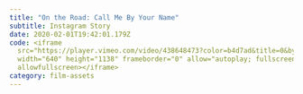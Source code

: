 ```yaml
---
title: "On the Road: Call Me By Your Name"
subtitle: Instagram Story
date: 2020-02-01T19:42:01.179Z
code: <iframe
  src="https://player.vimeo.com/video/438648473?color=b4d7ad&title=0&byline=0&portrait=0"
  width="640" height="1138" frameborder="0" allow="autoplay; fullscreen"
  allowfullscreen></iframe>
category: film-assets
---
```


